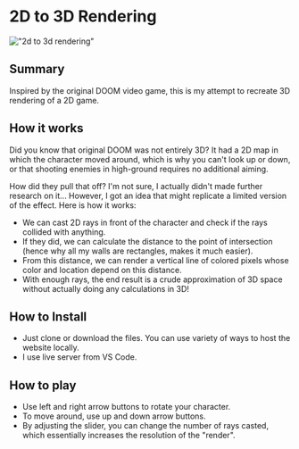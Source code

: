 # 2D to 3D Rendering
!["2d to 3d rendering"](assets\2d-to-3d-projection-showcase.gif)

## Summary

Inspired by the original DOOM video game, this is my attempt to recreate 3D rendering of a 2D game.

## How it works

Did you know that original DOOM was not entirely 3D? It had a 2D map in which the character moved around, which is why you can't look up or down, or that shooting enemies in high-ground requires no additional aiming.

How did they pull that off? I'm not sure, I actually didn't made further research on it... However, I got an idea that might replicate a limited version of the effect. Here is how it works:

- We can cast 2D rays in front of the character and check if the rays collided with anything.
- If they did, we can calculate the distance to the point of intersection (hence why all my walls are rectangles, makes it much easier).
- From this distance, we can render a vertical line of colored pixels whose color and location depend on this distance.
- With enough rays, the end result is a crude approximation of 3D space without actually doing any calculations in 3D!

## How to Install
- Just clone or download the files. You can use variety of ways to host the website locally.
- I use live server from VS Code.

## How to play
- Use left and right arrow buttons to rotate your character.
- To move around, use up and down arrow buttons.
- By adjusting the slider, you can change the number of rays casted, which essentially increases the resolution of the "render".